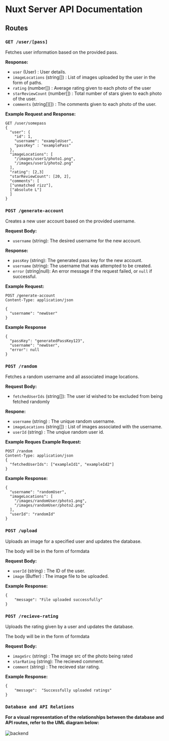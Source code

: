 # Nuxt Server API Documentation

## Routes

### `GET /user/[pass]`
Fetches user information based on the provided pass.

**Response:**
- `user` (User) : User details.
- `imageLocations` (string[]) : List of images uploaded by the user in the form of paths.
- `rating` (number[]) : Average rating given to each photo of the user
- `starReviewCount` (number[]) : Total number of stars given to each photo of the user.
- `comments` (string[][]) : The comments given to each photo of the user.

**Example Request and Response:**
```http
GET /user/somepass
{
  "user": {
    "id": 1,
    "username": "exampleUser",
    "passKey" : "examplePass"
  },
  "imageLocations": [
    "/images/user1/photo1.png",
    "/images/user1/photo2.png"
  ],
  "rating": [2,3]
  "starReviewCount": [20, 2],
  "comments": [
  ["unmatched rizz"],
  ["absolute L"]
  ]
}
```


### `POST /generate-account`
Creates a new user account based on the provided username.

**Request Body:**
- `username` (string): The desired username for the new account.

**Response:**
- `passKey` (string): The generated pass key for the new account.
- `username` (string): The username that was attempted to be created.
- `error` (string|null): An error message if the request failed, or `null` if successful.

**Example Request:**
```http
POST /generate-account
Content-Type: application/json

{
  "username": "newUser"
}
```
**Example Response**
```http
{
  "passKey": "generatedPassKey123",
  "username": "newUser",
  "error": null
}
```


### `POST /random`

Fetches a random username and all associated image locations.

**Request Body:**
- `fetchedUserIds` (string[]): The user id wished to be excluded from being fetched randomly

**Respone:**
- `username` (string) : The unique random username.
- `imageLocations` (string[]) : List of images associated with the username.
- `userId` (string) : The unqiue random user id.


**Example Reques**
**Example Request:**
```http
POST /random
Content-Type: application/json
{
  "fetchedUserIds": ["exampleId1", "exampleId2"]
}
```

**Example Response:**
```http
{
  "username": "randomUser",
  "imageLocations": [
    "/images/randomUser/photo1.png",
    "/images/randomUser/photo2.png"
  ],
  "userId": "randomId"
}

```


### `POST /upload`

Uploads an image for a specified user and updates the database.

The body will be in the form of formdata

**Request Body:**

- `userId` (string) : The ID of the user.
- `image` (Buffer) : The image file to be uploaded.


**Example Response:**
```http
{
    "message": "File uploaded successfully"
}
```

### `POST /recieve-rating`

Uploads the rating given by a user and updates the database.

The body will be in the form of formdata

**Request Body:**

- `imageSrc` (string) : The image src of the photo being rated
- `starRating` (string): The recieved comment.
- `comment` (string) : The recieved star rating.

**Example Response:**
```http
{
    "message":  "Successfully uploaded ratings" 
}
```

### `Database and API Relations`
**For a visual representation of the relationships between the database and API routes, refer to the UML diagram below:**
<br/>
<br/>
![backend](http://www.plantuml.com/plantuml/proxy?cache=no&src=https://raw.githubusercontent.com/BeanieMen/RankRizz/master/server/model.iuml)